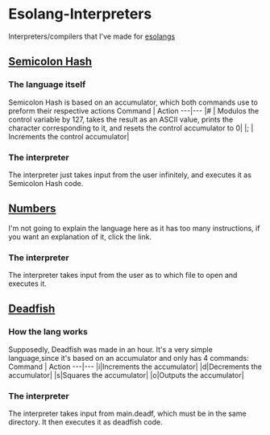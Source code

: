 # Esolang-Interpreters
Interpreters/compilers that I've made for [esolangs](https://esolangs.org/ "Esolangs wiki homepage")

## [Semicolon Hash](https://esolangs.org/wiki/SemicolonHash "Semicolon Hash on the esolangs wiki")
### The language itself
Semicolon Hash is based on an accumulator, which both commands use to preform their respective actions
Command | Action
---|---
|# | Modulos the control variable by 127, takes the result as an ASCII value, prints the character corresponding to it, and resets the control accumulator to 0|
|; | Increments the control accumulator|
### The interpreter
The interpreter just takes input from the user infinitely, and executes it as Semicolon Hash code.

## [Numbers](https://esolangs.org/wiki/Numbers "Numbers on the esolangs wiki")
I'm not going to explain the language here as it has too many instructions, if you want an explanation of it, click the link.
### The interpreter
The interpreter takes input from the user as to which file to open and executes it.

## [Deadfish](https://esolangs.org/Deadfish "Deadfish on the esolangs wiki")
### How the lang works
Supposedly, Deadfish was made in an hour. It's a very simple language,since it's based on an accumulator and only has 4 commands:
Command | Action
---|---
|i|Increments the accumulator|
|d|Decrements the accumulator|
|s|Squares the accumulator|
|o|Outputs the accumulator|
### The interpreter
The interpreter takes input from main.deadf, which must be in the same directory. It then executes it as deadfish code.
